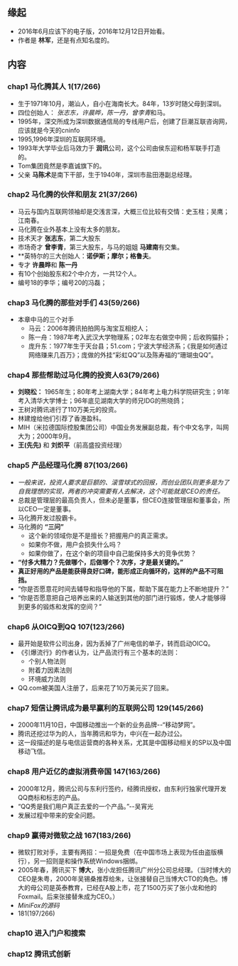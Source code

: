 ##  缘起
+ 2016年6月应该下的电子版，2016年12月12日开始看。
+ 作者是 **林军**，还是有点知名度的。


##  内容
###  chap1 马化腾其人 1(17/266)
+ 生于1971年10月，潮汕人，自小在海南长大。84年，13岁时随父母到深圳。
+ 四位创始人： *张志东，许晨晔，陈一丹，曾李青*和马。
+ 1995年，深交所成为深圳数据通信局的专线用户后，创建了巨潮互联咨询网，应该就是今天的cninfo
+ 1995,1996年深圳的互联网环境。
+ 1993年大学毕业后马效力于 **润讯**公司，这个公司由侯东迎和杨军联手打造的。
+ Tom集团竟然是李嘉诚旗下的。
+ 父亲 **马陈术**是南下干部，生于1940年，深圳市盐田港副总经理。

###  chap2 马化腾的伙伴和朋友 21(37/266)
+ 马云与国内互联网领袖却是交浅言深，大概三位比较有交情：史玉柱；吴鹰；江南春。
+ 马化腾在业外基本上没有太多的朋友。
+ 技术天才 **张志东**，第二大股东
+ 市场奇才 **曾李青**，第三大股东，与马的姐姐 **马建南**有交集。
+ **英特尔的三大创始人：**诺伊斯；摩尔；格鲁夫**。
+ 专才 **许晨晔**和 **陈一丹**
+ 有10个创始股东和2个中介方，一共12个人。
+ 编号18的李华；编号20的冯磊；

###  chap3 马化腾的那些对手们 43(59/266)
+ 本章中马的三个对手
    + 马云：2006年腾讯拍拍网与淘宝互相挖人；
    + 陈一舟：1987年考入武汉大学物理系；02年左右做空中网；后收购猫扑；
    + 庞升东：1977年生于天台县；51.com；宁波大学经济系；《我是如何通过网络赚来几百万》；庞做的外挂“彩虹QQ”以及陈寿福的“珊瑚虫QQ”。 

###  chap4 那些帮助过马化腾的投资人63(79/266)
+ **刘晓松：** 1965年生；80年考上湖南大学；84年考上电力科学院研究生；91年考入清华大学博士；96年底见湖南大学的师兄IDG的熊晓鸽；
+ 王树对腾讯进行了110万美元的投资。
+ 林建煌给他们引荐了香港盈科。
+ MIH（米拉德国际控股集团公司）中国业务发展副总裁，有个中文名字，叫网大为；2000年9月。
+ **王(先先)** 和 **刘炽平**（前高盛投资经理）

###  chap5 产品经理马化腾  87(103/266)
+ *一般来说，投资人要求是巨额的、滚雪球式的回报，而创业团队则更多是为了自我理想的实现，两者的冲突需要有人去解决，这个可能就是CEO的责任。*
+ 总裁是管理层的最高负责人，但未必是董事，但CEO连接管理层和董事会，所以CEO一定是董事。
+ 马化腾开发过股霸卡。
+ 马化腾的 **“三问”**
	+ 这个新的领域你是不是擅长？把握用户的真正需求。
	+ 如果你不做，用户会损失什么吗？
	+ 如果你做了，在这个新的项目中自己能保持多大的竞争优势？
+ **“付多大精力？先做哪个，后做哪个？次序，才是最关键的。”**
+ **真正好用的产品是能获得良好口碑，能形成正向循环的，这样的产品不可阻挡。**
+ “你是否愿意花时间去辅导和指导他的下属，帮助下属在能力上不断地提升？”
+ “你是否愿意把自己培养出来的人输送到其他的部门进行锻炼，使人才能够得到更多的锻炼和发挥的空间？”

###  chap6 从OICQ到QQ 107(123/266)
+ 最开始是软件公司出身，因为丢掉了广州电信的单子，转而启动OICQ。 
+ 《引爆流行》的作者认为，让产品流行有三个基本的法则：
	+ 个别人物法则
	+ 附着力因素法则
	+ 环境威力法则
+ QQ.com被美国人注册了，后来花了10万美元买了回来。

###  chap7 短信让腾讯成为最早赢利的互联网公司 129(145/266)
+ 2000年11月10日，中国移动推出一个新的业务品牌--“移动梦网”。
+ 腾讯还挖过华为的人，当年腾讯和华为，中兴在一起办过公。
+ 这一段描述的是与电信运营商的各种关系，尤其是中国移动相关的SP以及中国移动飞信。

###  chap8 用户近亿的虚拟消费帝国 147(163/266)
+ 2000年12月，腾讯公司与东利行签约，经腾讯授权，由东利行独家代理开发QQ商标和标志的产品。
+ “QQ秀是我们用户真正去爱的一个产品。”--吴宵光
+ 发展过程中带来的安全问题。

###  chap9 赢得对微软之战 167(183/266)
+ 微软打败对手，主要有两招：一招是免费（在中国市场上表现为任由盗版横行），另一招则是和操作系统Windows捆绑。
+ 2005年春，腾讯买下 **博大**，张小龙担任腾讯广州分公司总经理。（当时博大的CEO是朱粤，2000年吴锡桑推荐给朱，让张接替自己当博大CTO的角色。博大的母公司是英泰教育，已经在A股上市，花了1500万买了张小龙和他的Foxmail。后来张接替朱成为CEO。）
+ *MiniFox的源码*
+ 181(197/266)

###  chap10 进入门户和搜索


###  chap12 腾讯式创新
